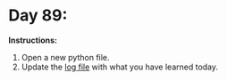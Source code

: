 # Day 89: 
**Instructions:** 
1. Open a new python file.
2. Update the [log file](../../log.md) with what you have learned today.
